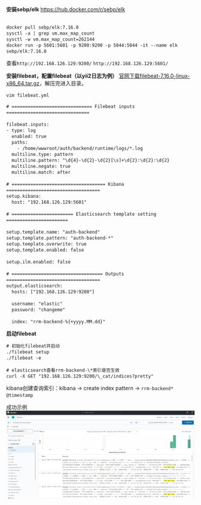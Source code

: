 **安装sebp/elk**
https://hub.docker.com/r/sebp/elk
```

docker pull sebp/elk:7.16.0
sysctl -a | grep vm.max_map_count
sysctl -w vm.max_map_count=262144
docker run -p 5601:5601 -p 9200:9200 -p 5044:5044 -it --name elk sebp/elk:7.16.0
```
查看`http://192.168.126.129:9200/` `http://192.168.126.129:5601/`

**安装filebeat，配置filebeat（以yii2日志为例）**
[官网下载filebeat-7.16.0-linux-x86_64.tar.gz](https://www.elastic.co/cn/downloads/past-releases#filebeat)，解压完进入目录。
```
vim filebeat.yml
```
```
# ============================== Filebeat inputs ===============================

filebeat.inputs:
- type: log
  enabled: true
  paths:
    - /home/wwwroot/auth/backend/runtime/logs/*.log
  multiline.type: pattern
  multiline.pattern: ^\d{4}-\d{2}-\d{2}[\s]+\d{2}:\d{2}:\d{2}
  multiline.negate: true
  multiline.match: after

# =================================== Kibana ===================================
setup.kibana:
  host: "192.168.126.129:5601"

# ======================= Elasticsearch template setting =======================

setup.template.name: "auth-backend"
setup.template.pattern: "auth-backend-*"
setup.template.overwrite: true
setup.template.enabled: false

setup.ilm.enabled: false

# ================================== Outputs ===================================
output.elasticsearch:
  hosts: ["192.168.126.129:9200"]

  username: "elastic"
  password: "changeme"

  index: "rrm-backend-%{+yyyy.MM.dd}"
```
**启动filebeat**
```
# 初始化filebeat并启动
./filebeat setup
./filebeat -e

# elasticsearch查看rrm-backend-\*索引是否生效
curl -X GET "192.168.126.129:9200/\_cat/indices?pretty"
```
kibana创建查询索引：kibana -> create index pattern -> `rrm-backend*` `@timestamp`

成功示例
![](../images/elk展示.jpg)

